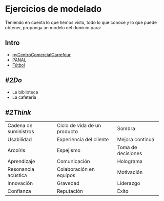 # Ejercicios de modelado

Teniendo en cuenta lo que hemos visto, todo lo que conoce y lo que puede obtener, proponga un modelo del dominio para:

## Intro

- [pyCentroComercialCarrefour](https://raw.githubusercontent.com/puntoReflex/pyCCCF/main/imagenes/retoCCCF.png)
- [PANAL](https://panal.uneatlantico.es)
- [Fútbol](https://github.com/puntoReflex/.github/tree/futbol/IdSw1/ModeloDelDominio/retos%26proyectos/futbol/docs/domainModel)

## *#2Do*

- La biblioteca
- La cafetería


## *#2Think*

<div align=center>

||||
|-|-|-|
|Cadena de suministros|Ciclo de vida de un producto|Sombra
|Usabilidad|Experiencia del cliente|Mejora continua
|Arcoíris|Espejismo|Toma de decisiones
|Aprendizaje|Comunicación|Holograma
|Resonancia acústica|Colaboración en equipos|Motivación
|Innovación|Gravedad|Liderazgo
|Confianza|Reputación|Éxito

</div>